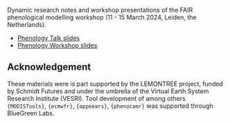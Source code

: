 Dynamic research notes and workshop presentations of the FAIR phenological modelling workshop (11 - 15 March 2024, Leiden, the Netherlands).

- [Phenology Talk slides](https://khufkens.github.io/FAIR_phenology_modelling/phenology_talk.html)
- [Phenology Workshop slides](https://khufkens.github.io/FAIR_phenology_modelling/phenology_workshop.html)

## Acknowledgement

These materials were is part supported by the LEMONTREE project, funded by Schmidt Futures and under the umbrella of the Virtual Earth System Research Institute (VESRI). Tool development of among others `{MODISTools}`, `{ecmwfr}`, `{appeears}`, `{phenocamr}` was supported through BlueGreen Labs.
